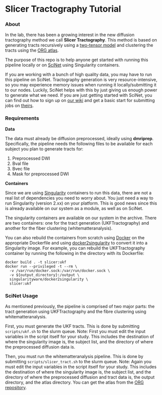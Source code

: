 # Slicer Tractography Tutorial

### About

In the lab, there has been a growing interest in the new diffusion tractography method we call **Slicer Tractography**. This method is based on generating tracts recursively using a [two-tensor model](https://doi.org/10.1007/978-3-642-04268-3_110) and clustering the tracts using the [ORG atlas](https://doi.org/10.1016/j.neuroimage.2018.06.027).

The purpose of this repo is to help anyone get started with running this pipeline locally or on [SciNet](https://docs.scinet.utoronto.ca/index.php/Main_Page) using Singularity containers. 

If you are working with a bunch of high quality data, you may have to run this pipeline on SciNet. Tractography generation is very resource-intensive, so you may experience memory issues when running it locally/submitting it to our nodes. Luckily, SciNet helps with this by just giving us enough power to generate what we need. If you are just getting started with SciNet, you can find out how to sign up on [our wiki](https://github.com/TIGRLab/admin/wiki/SciNet) and get a basic start for submitting jobs on [theirs](https://docs.scinet.utoronto.ca/index.php/Niagara_Quickstart).

### Requirements

**Data**

The data must already be diffusion preprocessed, ideally using **dmriprep**. Specifically, the pipeline needs the following files to be available for each subject you plan to generate tracts for:

1. Preprocessed DWI
2. Bval file
3. Bvec file
4. Mask for preprocessed DWI

**Containers**

Since we are using [Singularity](https://sylabs.io/singularity/) containers to run this data, there are not a real list of dependencies you need to worry about. You just need a way to run Singularity (version 2.xx) on your platform. This is good news since this is already available on our system as a module, as well as on SciNet.

The singularity containers are available on our system in the archive. There are two containers: one for the tract generation (UKFTractography) and another for the fiber clustering (whitematteranalysis).

You can also rebuild the containers from scratch using [Docker](https://docs.docker.com/get-started/) on the appropriate Dockerfile and using [docker2singularity](https://github.com/singularityhub/docker2singularity) to convert it into a Singularity image. For example, you can rebuild the UKFTractography container by running the following in the directory with its Dockerfile:

```
docker build . -t slicer:ukf
docker run --privileged -t --rm \
  -v /var/run/docker.sock:/var/run/docker.sock \
  -v ${output_directory}:/output \
  singularityware/docker2singularity \
  slicer:ukf
```

### SciNet Usage

As mentioned previously, the pipeline is comprised of two major parts: the tract generation using UKFTractography and the fibre clustering using whitematteranalysis.

First, you must generate the UKF tracts. This is done by submitting `scripts/ukf.sh` to the slurm queue. Note: First you must edit the input variables in the script itself for your study. This includes the destination of where the singularity image is, the subject list, and the directory of where the preprocessed diffusion data is.

Then, you must run the whitematteranalysis pipeline. This is done by submitting `scripts/slicer_tract.sh` to the slurm queue. Note: Again you must edit the input variables in the script itself for your study. This includes the destination of where the singularity image is, the subject list, and the directory of where the preprocessed diffusion and tract data is, the output directory, and the atlas directory. You can get the atlas from the [ORG repository](https://github.com/SlicerDMRI/ORG-Atlases).


